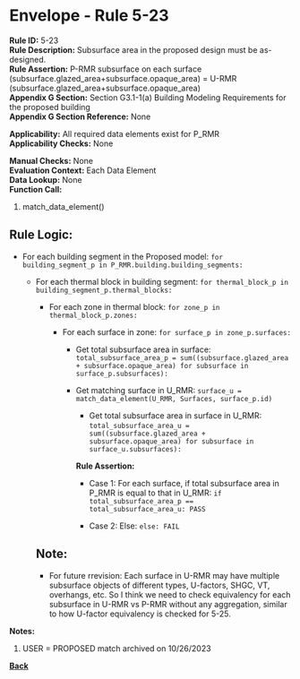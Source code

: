 
# Envelope - Rule 5-23  

**Rule ID:** 5-23  
**Rule Description:** Subsurface area in the proposed design must be as-designed.  
**Rule Assertion:** P-RMR subsurface on each surface (subsurface.glazed_area+subsurface.opaque_area) = U-RMR (subsurface.glazed_area+subsurface.opaque_area)  
**Appendix G Section:** Section G3.1-1(a) Building Modeling Requirements for the proposed building  
**Appendix G Section Reference:**  None

**Applicability:** All required data elements exist for P_RMR  
**Applicability Checks:** None  

**Manual Checks:** None  
**Evaluation Context:**  Each Data Element  
**Data Lookup:** None  
**Function Call:**  

  1. match_data_element()

## Rule Logic:

- For each building segment in the Proposed model: `for building_segment_p in P_RMR.building.building_segments:`

  - For each thermal block in building segment: `for thermal_block_p in building_segment_p.thermal_blocks:`

    - For each zone in thermal block: `for zone_p in thermal_block_p.zones:`  

      - For each surface in zone: `for surface_p in zone_p.surfaces:`  

        - Get total subsurface area in surface: `total_subsurface_area_p = sum((subsurface.glazed_area + subsurface.opaque_area) for subsurface in surface_p.subsurfaces):`

        - Get matching surface in U_RMR: `surface_u = match_data_element(U_RMR, Surfaces, surface_p.id)`

          - Get total subsurface area in surface in U_RMR: `total_subsurface_area_u = sum((subsurface.glazed_area + subsurface.opaque_area) for subsurface in surface_u.subsurfaces):`

          **Rule Assertion:**

          - Case 1: For each surface, if total subsurface area in P_RMR is equal to that in U_RMR: `if total_subsurface_area_p == total_subsurface_area_u: PASS`

          - Case 2: Else: `else: FAIL`
    ## Note:  
    - For future rrevision: Each surface in U-RMR may have multiple subsurface objects of different types, U-factors, SHGC, VT, overhangs, etc. So I think we need to check equivalency for each subsurface in U-RMR vs P-RMR without any aggregation, similar to how U-factor equivalency is checked for 5-25. 

**Notes:**

1. USER = PROPOSED match archived on 10/26/2023

**[Back](../_toc.md)**
